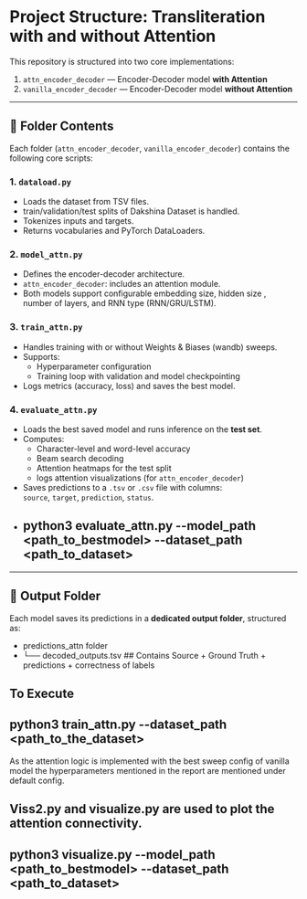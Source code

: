 # Project Structure: Transliteration with and without Attention

This repository is structured into two core implementations:

1. `attn_encoder_decoder` — Encoder-Decoder model **with Attention**
2. `vanilla_encoder_decoder` — Encoder-Decoder model **without Attention**

---

## 📂 Folder Contents

Each folder (`attn_encoder_decoder`, `vanilla_encoder_decoder`) contains the following core scripts:

### 1. `dataload.py`
- Loads the dataset from TSV files.
- train/validation/test splits of Dakshina Dataset is handled.
- Tokenizes inputs and targets.
- Returns vocabularies and PyTorch DataLoaders.

### 2. `model_attn.py`
- Defines the encoder-decoder architecture.
- `attn_encoder_decoder`: includes an attention module.
- Both models support configurable embedding size, hidden size , number of layers, and RNN type (RNN/GRU/LSTM).

### 3. `train_attn.py`
- Handles training with or without Weights & Biases (wandb) sweeps.
- Supports:
  - Hyperparameter configuration
  - Training loop with validation and model checkpointing
- Logs metrics (accuracy, loss) and saves the best model.

### 4. `evaluate_attn.py`
- Loads the best saved model and runs inference on the **test set**.
- Computes:
  - Character-level and word-level accuracy
  - Beam search decoding
  - Attention heatmaps for the test split
  - logs attention visualizations (for `attn_encoder_decoder`)
- Saves predictions to a `.tsv` or `.csv` file with columns:  
  `source`, `target`, `prediction`, `status`.
- ## python3 evaluate_attn.py --model_path <path_to_bestmodel> --dataset_path <path_to_dataset>

---

## 📁 Output Folder

Each model saves its predictions in a **dedicated output folder**, structured as:
- predictions_attn folder
- └── decoded_outputs.tsv ## Contains Source + Ground Truth + predictions + correctness of labels

## To Execute

## python3 train_attn.py --dataset_path <path_to_the_dataset>

As the attention logic is implemented with the best sweep config of vanilla model the hyperparameters mentioned in the report are mentioned under default config.


## Viss2.py and visualize.py are used to plot the attention connectivity.
## python3 visualize.py --model_path <path_to_bestmodel> --dataset_path <path_to_dataset>
